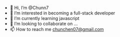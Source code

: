 - 👋 Hi, I’m @Chunn7
- 👀 I’m interested in becoming a full-stack developer
- 🌱 I’m currently learning javascript
- 💞️ I’m looking to collaborate on ...
- 📫 How to reach me chunchen07@gmail.com

<!---
Chunn7/Chunn7 is a ✨ special ✨ repository because its `README.md` (this file) appears on your GitHub profile.
You can click the Preview link to take a look at your changes.
--->

